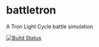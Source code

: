 # battletron
A Tron Light Cycle battle simulation

[![Build Status](https://travis-ci.org/tvalodia/battletron.svg?branch=master)](https://travis-ci.org/tvalodia/battletron)
